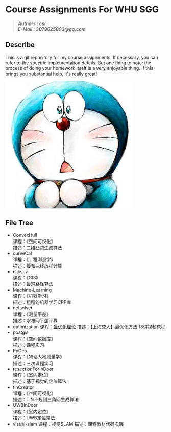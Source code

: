 # Course Assignments For WHU SGG
>___Authors : csl___   
>___E-Mail : 3079625093@qq.com___

## Describe

This is a git repository for my course assignments. If necessary, you can refer to the specific implementation details. But one thing to note: the process of doing your homework itself is a very enjoyable thing.
If this brings you substantial help, it's really great!

<img src="./cat.jpeg">

## File Tree
+ ConvexHull  
    课程：《空间可视化》  
    描述：二维凸包生成算法
+ curveCal  
    课程：《工程测量学》  
    描述：缓和曲线放样计算
+ dijkstra  
    课程：《GIS》  
    描述：最短路径算法
+ Machine-Learning    
    课程：《机器学习》  
    描述：粗糙的机器学习CPP库
+ netsolver  
    课程：《测量平差》  
    描述：水准网平差计算
+ optimization
    课程：[最优化理论](https://www.bilibili.com/video/BV1nx411x7dY?p=1)
    描述：【上海交大】最优化方法 18讲视频教程
+ postgis  
    课程：《空间数据库》  
    描述：课程实习
+ PyGeo  
    课程：《物理大地测量学》  
    描述：三次课程实习
+ resectionForInDoor  
    课程：《室内定位》  
    描述：基于视觉的定位算法
+ tinCreator  
    课程：《空间可视化》  
    描述：TIN不规则三角网生成算法
+ UWBInDoor  
    课程：《室内定位》  
    描述：UWB定位算法
+ visual-slam
    课程：视觉SLAM
    描述：课程教材代码实践